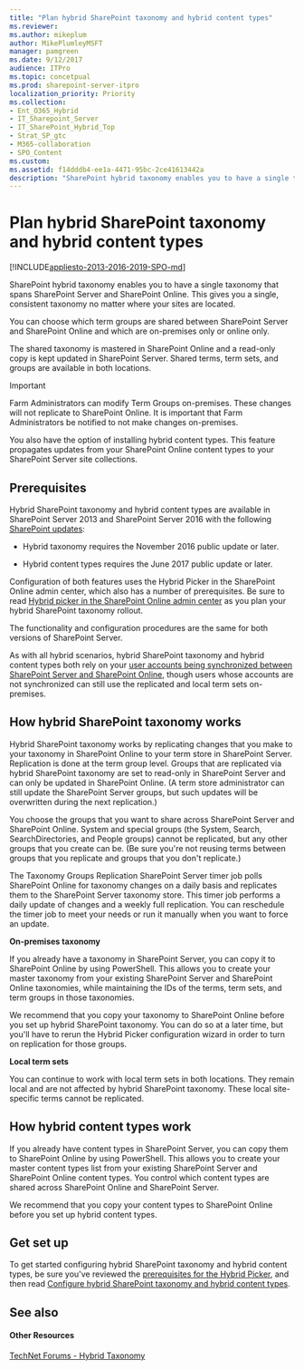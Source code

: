 ```yaml
---
title: "Plan hybrid SharePoint taxonomy and hybrid content types"
ms.reviewer: 
ms.author: mikeplum
author: MikePlumleyMSFT
manager: pamgreen
ms.date: 9/12/2017
audience: ITPro
ms.topic: concetpual
ms.prod: sharepoint-server-itpro
localization_priority: Priority
ms.collection:
- Ent_O365_Hybrid
- IT_Sharepoint_Server
- IT_SharePoint_Hybrid_Top
- Strat_SP_gtc
- M365-collaboration
- SPO_Content
ms.custom: 
ms.assetid: f14dddb4-ee1a-4471-95bc-2ce41613442a
description: "SharePoint hybrid taxonomy enables you to have a single taxonomy that spans SharePoint Server and SharePoint Online. This gives you a single, consistent taxonomy no matter where your sites are located."
---
```


# Plan hybrid SharePoint taxonomy and hybrid content types

[!INCLUDE[appliesto-2013-2016-2019-SPO-md](../includes/appliesto-2013-2016-2019-SPO-md.md)]

SharePoint hybrid taxonomy enables you to have a single taxonomy that spans SharePoint Server and SharePoint Online. This gives you a single, consistent taxonomy no matter where your sites are located.
  
You can choose which term groups are shared between SharePoint Server and SharePoint Online and which are on-premises only or online only.
  
The shared taxonomy is mastered in SharePoint Online and a read-only copy is kept updated in SharePoint Server. Shared terms, term sets, and groups are available in both locations.

>[!IMPORTANT] 
> Farm Administrators can modify Term Groups on-premises. These changes will not replicate to SharePoint Online. It is important that Farm Administrators be notified to not make changes on-premises.
  
You also have the option of installing hybrid content types. This feature propagates updates from your SharePoint Online content types to your SharePoint Server site collections.
  
## Prerequisites

Hybrid SharePoint taxonomy and hybrid content types are available in SharePoint Server 2013 and SharePoint Server 2016 with the following [SharePoint updates](/officeupdates/sharepoint-updates):
  
- Hybrid taxonomy requires the November 2016 public update or later.
    
- Hybrid content types requires the June 2017 public update or later.
    
Configuration of both features uses the Hybrid Picker in the SharePoint Online admin center, which also has a number of prerequisites. Be sure to read [Hybrid picker in the SharePoint Online admin center](hybrid-picker-in-the-sharepoint-online-admin-center.md) as you plan your hybrid SharePoint taxonomy rollout. 
  
The functionality and configuration procedures are the same for both versions of SharePoint Server.
  
As with all hybrid scenarios, hybrid SharePoint taxonomy and hybrid content types both rely on your [user accounts being synchronized between SharePoint Server and SharePoint Online](/office365/enterprise/office-365-integration), though users whose accounts are not synchronized can still use the replicated and local term sets on-premises.
  
## How hybrid SharePoint taxonomy works

Hybrid SharePoint taxonomy works by replicating changes that you make to your taxonomy in SharePoint Online to your term store in SharePoint Server. Replication is done at the term group level. Groups that are replicated via hybrid SharePoint taxonomy are set to read-only in SharePoint Server and can only be updated in SharePoint Online. (A term store administrator can still update the SharePoint Server groups, but such updates will be overwritten during the next replication.)
  
You choose the groups that you want to share across SharePoint Server and SharePoint Online. System and special groups (the System, Search, SearchDirectories, and People groups) cannot be replicated, but any other groups that you create can be. (Be sure you're not reusing terms between groups that you replicate and groups that you don't replicate.)
  
The Taxonomy Groups Replication SharePoint Server timer job polls SharePoint Online for taxonomy changes on a daily basis and replicates them to the SharePoint Server taxonomy store. This timer job performs a daily update of changes and a weekly full replication. You can reschedule the timer job to meet your needs or run it manually when you want to force an update.
  
 **On-premises taxonomy**
  
If you already have a taxonomy in SharePoint Server, you can copy it to SharePoint Online by using PowerShell. This allows you to create your master taxonomy from your existing SharePoint Server and SharePoint Online taxonomies, while maintaining the IDs of the terms, term sets, and term groups in those taxonomies.
  
We recommend that you copy your taxonomy to SharePoint Online before you set up hybrid SharePoint taxonomy. You can do so at a later time, but you'll have to rerun the Hybrid Picker configuration wizard in order to turn on replication for those groups.
  
 **Local term sets**
  
You can continue to work with local term sets in both locations. They remain local and are not affected by hybrid SharePoint taxonomy. These local site-specific terms cannot be replicated.
  
## How hybrid content types work

If you already have content types in SharePoint Server, you can copy them to SharePoint Online by using PowerShell. This allows you to create your master content types list from your existing SharePoint Server and SharePoint Online content types. You control which content types are shared across SharePoint Online and SharePoint Server.
  
We recommend that you copy your content types to SharePoint Online before you set up hybrid content types.
  
## Get set up

To get started configuring hybrid SharePoint taxonomy and hybrid content types, be sure you've reviewed the [prerequisites for the Hybrid Picker](hybrid-picker-in-the-sharepoint-online-admin-center.md), and then read [Configure hybrid SharePoint taxonomy and hybrid content types](configure-hybrid-sharepoint-taxonomy-and-hybrid-content-types.md).
  
## See also

#### Other Resources

[TechNet Forums - Hybrid Taxonomy](https://social.technet.microsoft.com/Forums/office/home?forum=hybridtaxonomy)


